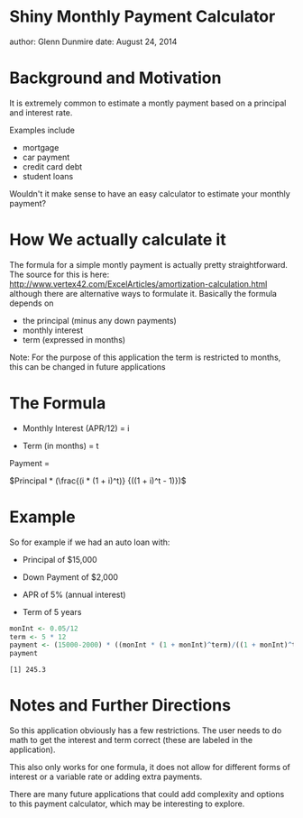 Shiny Monthly Payment Calculator
========================================================
author: Glenn Dunmire
date: August 24, 2014

Background and Motivation
========================================================

It is extremely common to estimate a montly payment based on a principal and interest rate. 

Examples include 

- mortgage
- car payment
- credit card debt
- student loans

Wouldn't it make sense to have an easy calculator to estimate your monthly payment?

How We actually calculate it
========================================================

The formula for a simple montly payment is actually pretty straightforward. The source for this is here: http://www.vertex42.com/ExcelArticles/amortization-calculation.html although there are alternative ways to formulate it. Basically the formula depends on 

- the principal (minus any down payments)
- monthly interest
- term (expressed in months)

Note: For the purpose of this application the term is restricted to months, this can be changed in future applications

The Formula
===================================================


- Monthly Interest (APR/12) = i

- Term (in months) = t

Payment = 

$Principal * (\frac{(i * (1 + i)^t)} {((1 + i)^t - 1)})$




Example
==================================================

So for example if we had an auto loan with: 

- Principal of $15,000

- Down Payment of $2,000

- APR of 5% (annual interest)

- Term of 5 years 


```r
monInt <- 0.05/12
term <- 5 * 12
payment <- (15000-2000) * ((monInt * (1 + monInt)^term)/((1 + monInt)^term - 1))
payment
```

```
[1] 245.3
```


Notes and Further Directions
==================================================

So this application obviously has a few restrictions. The user needs to do math to get the interest and term correct (these are labeled in the application). 

This also only works for one formula, it does not allow for different forms of interest or a variable rate or adding extra payments. 

There are many future applications that could add complexity and options to this payment calculator, which may be interesting to explore. 
